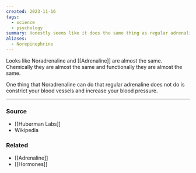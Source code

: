 ```yaml
---
created: 2023-11-16
tags:
  - science
  - psychology
summary: Honestly seems like it does the same thing as regular adrenaline.
aliases:
  - Norepinephrine
---
```

Looks like Noradrenaline and [[Adrenaline]] are almost the same. Chemically they are almost the same and functionally they are almost the same. 

One thing that Noradrenaline can do that regular adrenaline does not do is constrict your blood vessels and increase your blood pressure.

****
### Source
- [[Huberman Labs]]
- Wikipedia

### Related
- [[Adrenaline]]
- [[Hormones]]
